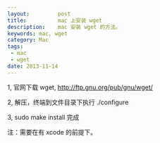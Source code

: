 ```yaml
---
layout:         post
title:          mac 上安装 wget
description:    mac 安装 wget 的方法。
keywords: mac, wget
category: Mac
tags:
 - mac
 - wget
date: 2013-11-14
---
```

1, 官网下载 wget, http://ftp.gnu.org/pub/gnu/wget/

2, 解压，终端到文件目录下执行 ./configure

3, sudo make install 完成

注：需要在有 xcode 的前提下。
